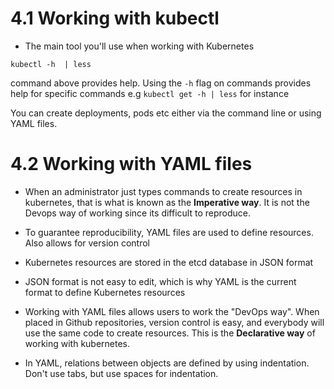 # 4.1 Working with **kubectl**

* The main tool you'll use when working with Kubernetes
```
kubectl -h  | less
```
command above provides help. Using the `-h` flag on commands provides help for specific commands e.g ```kubectl get -h | less``` for instance

You can create deployments, pods etc either via the command line or using YAML files.

# 4.2 Working with YAML files
- When an administrator just types commands to create resources in kubernetes, that is what is known as the **Imperative way**. It is not the Devops way of working since its difficult to reproduce.

- To guarantee reproducibility, YAML files are used to define resources. Also allows for version control

- Kubernetes resources are stored in the etcd database in JSON format

- JSON format is not easy to edit, which is why YAML is the current format to define Kubernetes resources

- Working with YAML files allows users to work the "DevOps way". When placed in Github repositories, version control is easy, and everybody will use the same code to create resources. This is the **Declarative way** of working with kubernetes.

- In YAML, relations between objects are defined by using indentation. Don't use tabs, but use spaces for indentation.
